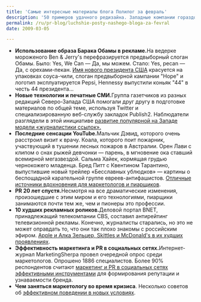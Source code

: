 ```yaml
---
title: 'Самые интересные материалы блога Полилог за февраль'
description: '50 примеров удачного редизайна. Западные компании гораздо охотнее проводят редизайн своих логотипов и меняют свой фирменный стиль, чем российские. Развитие логотипа AT&T Inc, полное изменение BP, легкие изменения критичные для образа Mustang 2010, повышение уровня исполнения  Applebee’s, мастерская простота BusinessWeek.'
permalink: /ru/pr-blog/luchshie-posty-nashego-bloga-za-fevral
date: 2009-03-05

---
```


<ul>
<li><strong>Использование образа Барака Обамы в рекламе.</strong>На ведерке мороженого Ben & Jerry's перефразируется предвыборный слоган Обамы. Было: Yes, We Can — Да, мы можем. Стало: Yes, pecan — Да, с орехами-пекан. <a href="/ru/pr-blog/Barack-Obama-brand-using">Имя нового президента США</a> красуется на упаковках соуса-чили, слоган предвыборной кампании "Hope" и логотип эксплуатируется Pepsi, Hennessy выпустили коньяк "44" в честь  44 президента...</li>
<li><strong>Новые технологии и печатные СМИ.</strong>Группа газетчиков из разных редакций Северо-Запада США помогали друг другу в подготовке материалов по общей теме,  используя Twitter и специализированную веб-службу закладок Publish2. Наблюдатели разглядели в этой инициативе <a href="/ru/pr-blog/networked-link-journalism-a-revolution-quietly-begins-in-washington-state">развитие популярной на Западе модели «журналистики ссылок».</a></li>
<li><strong>Последние сенсации YouTube.</strong>Мальчик Дэвид, которого очень расстроил визит к врачу. Коала, которого поит пожарник, участвующий в тушении лесных пожаров в Австралии. Орен Лави с клипом о снах рыжей девчонки — парень, в мгновение ока ставший всемирной мегазвездой.  Сальма Хайек, кормящая грудью чернокожего младенца. Бред Питт с Квентином Тарантино, выпустившие новый трейлер «Бесславных ублюдков» — картины о беспощадной карательной группе евреев-антифашистов. <a href="/ru/pr-blog/viral-video-chart-february-2009">Отличные источники вдохновения для маркетологов и пиарщиков</a>.</li>
<li><strong>PR 20 лет спустя.</strong>Несмотря на все драматические изменения, произошедшие с этим миром и его технологиями, пиарщики занимаются почти тем же, чем и пионеры это профессии.</li>
<li><strong>10 худших рекламных роликов.</strong>Деловой портал BNET, принадлежащий телекомпании CBS, составил антирейтинг телевизионной рекламы. Конечно, журналисты старались, но это не может оправдать то, что они так плохо знакомы с российским эфиром. <a href="/ru/pr-blog/10-worst-ever-tv-commercials">Apple  и Алка Зельцер, Skittles и McDonald's в их худших проявлениях</a>.</li>
<li><strong>Эффективность маркетинга и PR в социальных сетях.</strong>Интернет-журнал MarketingSherpa провел очередной опрос среди маркетологов. Опрошено 1886 специалистов. Более 90% респондентов считают <a href="/ru/pr-blog/best-social-media-use-boosting-brand-reputation-awareness">маркетинг и PR в социальных сетях эффективными инструментами</a> для формирования репутации и узнаваемости бренда.</li>
<li><strong>Чем заняться маркетологу во время кризиса</strong>. Несколько советов об <a href="/ru/pr-blog/marketing-resolutions-for-2009">эффективном поведении в новых условиях</a>.</li>
</ul>

